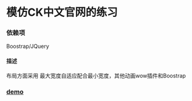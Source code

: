 # 模仿CK中文官网的练习
### 依赖项
Boostrap/JQuery
#### 描述
布局方面采用 最大宽度自适应配合最小宽度，其他动画wow插件和Boostrap

### [demo](https://caraws.github.io/OldRP/ck/index.html)
